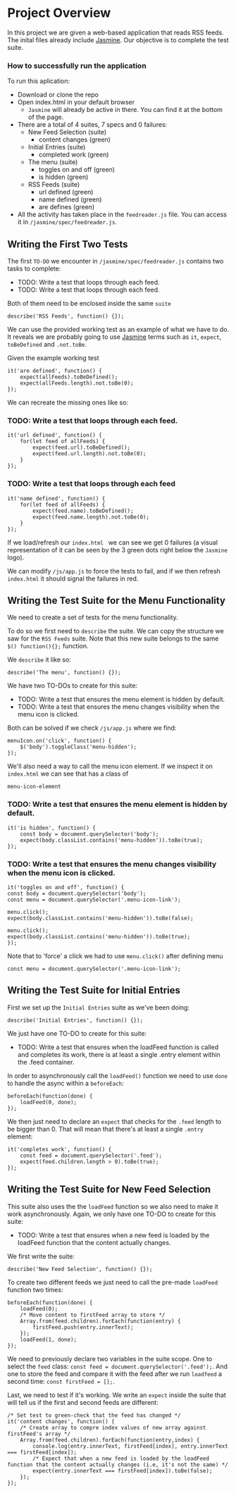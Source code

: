 # Project Overview

In this project we are given a web-based application that reads RSS feeds. The inital files already include [Jasmine](http://jasmine.github.io/). Our objective is to complete the test suite.

### How to successfully run the application
To run this aplication:
* Download or clone the repo
* Open index.html in your default browser
    * `Jasmine` will already be active in there. You can find it at the bottom of the page.
* There are a total of 4 suites, 7 specs and 0 failures:
    * New Feed Selection (suite)
        * content changes (green)
    * Initial Entries (suite)
        * completed work (green)
    * The menu (suite)
        * toggles on and off (green)
        * is hidden (green)
    * RSS Feeds (suite)
        * url defined (green)
        * name defined (green)
        * are defines (green)
* All the activity has taken place in the `feedreader.js` file. You can access it in `/jasmine/spec/feedreader.js`.


## Writing the First Two Tests

The first `TO-DO` we encounter in `/jasmine/spec/feedreader.js` contains two tasks to complete:
* TODO: Write a test that loops through each feed.
* TODO: Write a test that loops through each feed.

Both of them need to be enclosed inside the same `suite`
```
describe('RSS Feeds', function() {});
```

We can use the provided working test as an example of what we have to do. It reveals we are probably going to use [Jasmine](https://devhints.io/jasmine) terms such as `it`, `expect`, `toBeDefined` and `.not.toBe`.

Given the example working test 
```
it('are defined', function() {
    expect(allFeeds).toBeDefined();
    expect(allFeeds.length).not.toBe(0);
});
```

We can recreate the missing ones like so:

### TODO: Write a test that loops through each feed.
```
it('url defined', function() {
    for(let feed of allFeeds) {
        expect(feed.url).toBeDefined();
        expect(feed.url.length).not.toBe(0);
    }
});
```

### TODO: Write a test that loops through each feed
```
it('name defined', function() {
    for(let feed of allFeeds) {
        expect(feed.name).toBeDefined();
        expect(feed.name.length).not.toBe(0);
    }
});
```

If we load/refresh our `index.html ` we can see we get 0 failures (a visual representation of it can be seen by the 3 green dots right below the `Jasmine` logo).

We can modify `/js/app.js` to force the tests to fail, and if we then refresh `index.html` it should signal the failures in red.

## Writing the Test Suite for the Menu Functionality

We need to create a set of tests for the menu functionality.

To do so we first need to `describe` the suite. We can copy the structure we saw for the `RSS Feeds` suite. Note that this new suite belongs to the same `$() function(){};` function.

We `describe` it like so:
```
describe('The menu', function() {});
```

We have two TO-DOs to create for this suite:
* TODO: Write a test that ensures the menu element is hidden by default.
* TODO: Write a test that ensures the menu changes visibility when the menu icon is clicked.

Both can be solved if we check `/js/app.js` where we find:
```
menuIcon.on('click', function() {
    $('body').toggleClass('menu-hidden');
});
```
We'll also need a way to call the menu icon element. If we inspect it on `index.html` we can see that has a class of
```
menu-icon-element
```

### TODO: Write a test that ensures the menu element is hidden by default.
```
it('is hidden', function() {
    const body = document.querySelector('body');
    expect(body.classList.contains('menu-hidden')).toBe(true);
});
```

### TODO: Write a test that ensures the menu changes visibility when the menu icon is clicked.
```
it('toggles on and off', function() {
const body = document.querySelector('body');
const menu = document.querySelector('.menu-icon-link');

menu.click();
expect(body.classList.contains('menu-hidden')).toBe(false);

menu.click();
expect(body.classList.contains('menu-hidden')).toBe(true);
});
```

Note that to 'force' a click we had to use `menu.click()` after defining menu
```
const menu = document.querySelector('.menu-icon-link');
```

## Writing the Test Suite for Initial Entries

First we set up the `Initial Entries` suite as we've been doing:
```
describe('Initial Entries', function() {});
```

We just have one TO-DO to create for this suite:
* TODO: Write a test that ensures when the loadFeed function is called and completes its work, there is at least a single .entry element within the .feed container.

In order to asynchronously call the `loadFeed()` function we need to use `done` to handle the async within a `beforeEach`:
```
beforeEach(function(done) {
    loadFeed(0, done);
});
```

We then just need to declare an `expect` that checks for the `.feed` length to be bigger than 0. That will mean that there's at least a single `.entry` element:
```
it('completes work', function() {
    const feed = document.querySelector('.feed');
    expect(feed.children.length > 0).toBe(true);
});
```

## Writing the Test Suite for New Feed Selection

This suite also uses the the `loadFeed` function so we also need to make it work asynchronously. Again, we only have one TO-DO to create for this suite:
* TODO: Write a test that ensures when a new feed is loaded by the loadFeed function that the content actually changes.

We first write the suite:
```
describe('New Feed Selection', function() {});
```

To create two different feeds we just need to call the pre-made `loadFeed` function two times:
```
beforeEach(function(done) {
    loadFeed(0);
    /* Move content to firstFeed array to store */
    Array.from(feed.children).forEach(function(entry) {
        firstFeed.push(entry.innerText);
    });
    loadFeed(1, done);
});
```

We need to previously declare two variables in the suite scope. One to select the `feed` class: `const feed = document.querySelector('.feed');`. And one to store the feed and compare it with the feed after we run `loadfeed` a second time: `const firstFeed = [];`.

Last, we need to test if it's working. We write an `expect` inside the suite that will tell us if the first and second feeds are different:
```
/* Set test to green-check that the feed has changed */
it('content changes', function() {
    /* Create array to compre index values of new array against firstFeed's array */
    Array.from(feed.children).forEach(function(entry,index) {
        console.log(entry.innerText, firstFeed[index], entry.innerText === firstFeed[index]);
        /* Expect that when a new feed is loaded by the loadFeed function that the content actually changes (i.e, it's not the same) */
        expect(entry.innerText === firstFeed[index]).toBe(false);
    });
});
```
